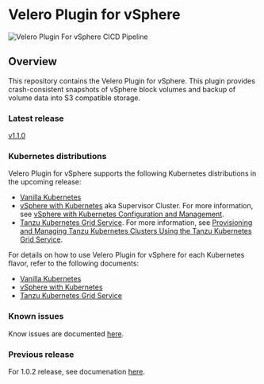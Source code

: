 # Velero Plugin for vSphere 

![Velero Plugin For vSphere CICD Pipeline](https://github.com/vmware-tanzu/velero-plugin-for-vsphere/workflows/Velero%20Plugin%20For%20vSphere%20CICD%20Pipeline/badge.svg)

## Overview
This repository contains the Velero Plugin for vSphere.  This plugin provides crash-consistent snapshots of vSphere block volumes and backup of volume data into S3 compatible storage.

### Latest release

[v1.1.0](https://github.com/vmware-tanzu/velero-plugin-for-vsphere/releases/tag/v1.1.0)

### Kubernetes distributions

Velero Plugin for vSphere supports the following Kubernetes distributions in the upcoming release:

- [Vanilla Kubernetes](https://github.com/kubernetes/kubernetes)
- [vSphere with Kubernetes](https://blogs.vmware.com/vsphere/2019/08/introducing-project-pacific.html) aka Supervisor Cluster. For more information, see [vSphere with Kubernetes Configuration and Management](https://docs.vmware.com/en/VMware-vSphere/7.0/vmware-vsphere-with-kubernetes/GUID-152BE7D2-E227-4DAA-B527-557B564D9718.html).
- [Tanzu Kubernetes Grid Service](https://blogs.vmware.com/vsphere/2020/03/vsphere-7-tanzu-kubernetes-clusters.html). For more information, see [Provisioning and Managing Tanzu Kubernetes Clusters Using the Tanzu Kubernetes Grid Service](https://docs.vmware.com/en/VMware-vSphere/7.0/vmware-vsphere-with-kubernetes/GUID-7E00E7C2-D1A1-4F7D-9110-620F30C02547.html).

For details on how to use Velero Plugin for vSphere for each Kubernetes flavor, refer to the following documents:

- [Vanilla Kubernetes](docs/vanilla.md)
- [vSphere with Kubernetes](docs/supervisor.md)
- [Tanzu Kubernetes Grid Service](docs/guest.md)

### Known issues

Know issues are documented [here](docs/known_issues.md).

### Previous release

For 1.0.2 release, see documenation [here](https://github.com/vmware-tanzu/velero-plugin-for-vsphere/tree/v1.0.2).
